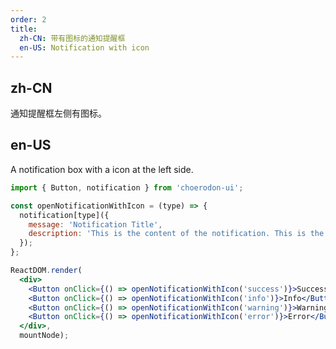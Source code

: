```yaml
---
order: 2
title:
  zh-CN: 带有图标的通知提醒框
  en-US: Notification with icon
---
```


## zh-CN

通知提醒框左侧有图标。

## en-US

A notification box with a icon at the left side.

````jsx
import { Button, notification } from 'choerodon-ui';

const openNotificationWithIcon = (type) => {
  notification[type]({
    message: 'Notification Title',
    description: 'This is the content of the notification. This is the content of the notification. This is the content of the notification.',
  });
};

ReactDOM.render(
  <div>
    <Button onClick={() => openNotificationWithIcon('success')}>Success</Button>
    <Button onClick={() => openNotificationWithIcon('info')}>Info</Button>
    <Button onClick={() => openNotificationWithIcon('warning')}>Warning</Button>
    <Button onClick={() => openNotificationWithIcon('error')}>Error</Button>
  </div>,
  mountNode);
````

<style>
.code-box-demo .ant-btn {
  margin-right: 1em;
}
</style>
